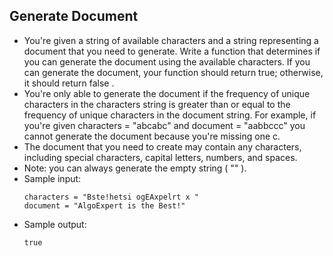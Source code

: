 ## Generate Document

- You're given a string of available characters and a string representing a document that you need to generate. Write a function that determines if you can generate the document using the available characters. If you can generate the document, your function should return true; otherwise, it should return false .
- You're only able to generate the document if the frequency of unique characters in the characters string is greater than or equal to the frequency of unique characters in the document string. For example, if you're given characters = "abcabc" and document = "aabbccc" you cannot generate the document because you're missing one c.
- The document that you need to create may contain any characters, including special characters, capital letters, numbers, and spaces.
- Note: you can always generate the empty string ( "" ).
- Sample input:
  ~~~
  characters = "Bste!hetsi ogEAxpelrt x "
  document = "AlgoExpert is the Best!"
  ~~~
- Sample output:
  ~~~
  true
  ~~~